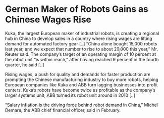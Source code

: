 # German Maker of Robots Gains as Chinese Wages Rise

Kuka, the largest European maker of industrial robots, is creating a regional hub in China to develop sales in a country where rising wages are lifting demand for automated factory gear [..] “China alone bought 15,000 robots last year, and we expect that number to rise to about 20,000 this year,” Mr. Reuter said. The company’s target of an operating margin of 10 percent at the robot unit “is within reach,” after having reached 9 percent in the fourth quarter, he said [..]

Rising wages, a push for quality and demands for faster production are prompting the Chinese manufacturing industry to buy more robots, helping European companies like Kuka and ABB turn lagging businesses into profit centers. Kuka’s robots have become twice as profitable as the company’s larger systems unit; ABB turned its robot unit around in 2010 [..]

“Salary inflation is the driving force behind robot demand in China,” Michel Demare, the ABB chief financial officer, said in February.








